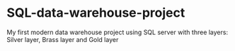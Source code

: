 # SQL-data-warehouse-project
My first modern data warehouse project using SQL server with three layers: Silver layer, Brass layer and Gold layer
